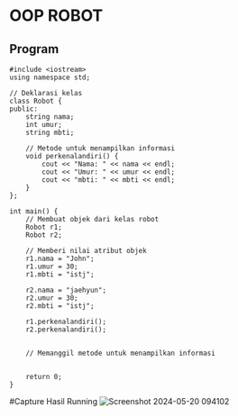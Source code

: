 # OOP ROBOT
## Program
``` +cpp
#include <iostream>
using namespace std;

// Deklarasi kelas
class Robot {
public:
    string nama;
    int umur;
    string mbti;

    // Metode untuk menampilkan informasi
    void perkenalandiri() {
        cout << "Nama: " << nama << endl;
        cout << "Umur: " << umur << endl;
        cout << "mbti: " << mbti << endl;
    }
};

int main() {
    // Membuat objek dari kelas robot
    Robot r1;
    Robot r2;

    // Memberi nilai atribut objek
    r1.nama = "John";
    r1.umur = 30;
    r1.mbti = "istj";

    r2.nama = "jaehyun";
    r2.umur = 30;
    r2.mbti = "istj";

    r1.perkenalandiri();
    r2.perkenalandiri();
    

    // Memanggil metode untuk menampilkan informasi


    return 0;
}
```

#Capture Hasil Running
![Screenshot 2024-05-20 094102](https://github.com/euisjulianingsih/OOP/assets/156889234/a712131f-aa8b-4b75-967a-f88d8eb01404)
